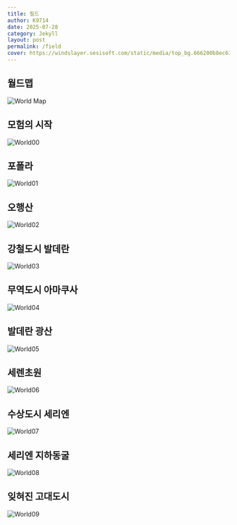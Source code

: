 ```yaml
---
title: 필드
author: K9714
date: 2025-07-28
category: Jekyll
layout: post
permalink: /field
cover: https://windslayer.sesisoft.com/static/media/top_bg.666200b8ec612320e954.png
---
```


## 월드맵
![World Map][world_map]

## 모험의 시작
![World00][world00]

## 포폴라
![World01][world01]

## 오행산
![World02][world02]

## 강철도시 발데란
![World03][world03]

## 무역도시 아마쿠사
![World04][world04]

## 발데란 광산
![World05][world05]

## 세렌초원
![World06][world06]

## 수상도시 세리엔
![World07][world07]

## 세리엔 지하동굴
![World08][world08]

## 잊혀진 고대도시
![World09][world09]

[world_map]: https://windslayer-wiki.github.io/assets/windslayer/field/world_map.png
[world00]: https://windslayer-wiki.github.io/assets/windslayer/field/world_00.png
[world01]: https://windslayer-wiki.github.io/assets/windslayer/field/world_01.png
[world02]: https://windslayer-wiki.github.io/assets/windslayer/field/world_02.png
[world03]: https://windslayer-wiki.github.io/assets/windslayer/field/world_03.png
[world04]: https://windslayer-wiki.github.io/assets/windslayer/field/world_04.png
[world05]: https://windslayer-wiki.github.io/assets/windslayer/field/world_05.png
[world06]: https://windslayer-wiki.github.io/assets/windslayer/field/world_06.png
[world07]: https://windslayer-wiki.github.io/assets/windslayer/field/world_07.png
[world08]: https://windslayer-wiki.github.io/assets/windslayer/field/world_08.png
[world09]: https://windslayer-wiki.github.io/assets/windslayer/field/world_09.png